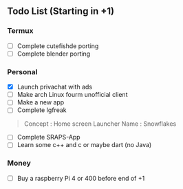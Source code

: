 ## Todo List (Starting in +1)

### Termux 
- [ ] Complete cutefishde porting
- [ ] Complete blender porting

### Personal 
- [x] Launch privachat with ads
- [ ] Make arch Linux fourm unofficial client
- [ ] Make a new app
- [ ] Complete Igfreak

> Concept : Home screen Launcher
Name : Snowflakes

- [ ] Complete SRAPS-App
- [ ] Learn some c++ and c or maybe dart (no Java)

### Money
- [ ] Buy a raspberry Pi 4 or 400 before end of +1
